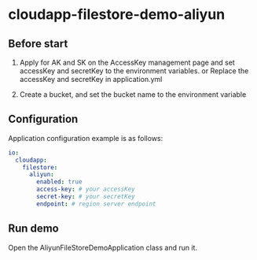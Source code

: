 # cloudapp-filestore-demo-aliyun

## Before start

1. Apply for AK and SK on the AccessKey management page and set accessKey and
   secretKey to the environment variables. or Replace the accessKey and secretKey
   in application.yml

2. Create a bucket, and set the bucket name to the environment variable

## Configuration
Application configuration example is as follows:
```yaml
io:
  cloudapp:
    filestore:
      aliyun:
        enabled: true
        access-key: # your accessKey
        secret-key: # your secretKey 
        endpoint: # region server endpoint
```

## Run demo

Open the AliyunFileStoreDemoApplication class and run it.
